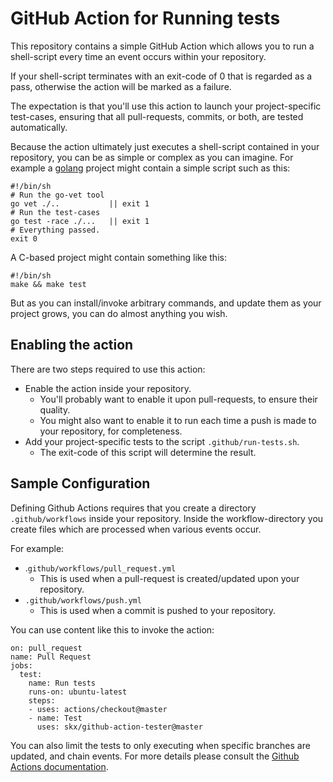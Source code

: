 # GitHub Action for Running tests

This repository contains a simple GitHub Action which allows you to run a shell-script every time an event occurs within your repository.

If your shell-script terminates with an exit-code of 0 that is regarded as a pass, otherwise the action will be marked as a failure.

The expectation is that you'll use this action to launch your project-specific test-cases, ensuring that all pull-requests, commits, or both, are tested automatically.

Because the action ultimately just executes a shell-script contained in your repository, you can be as simple or complex as you can imagine.  For example a [golang](https://golang.org/) project might contain a simple script such as this:

    #!/bin/sh
    # Run the go-vet tool
    go vet ./..           || exit 1
    # Run the test-cases
    go test -race ./...   || exit 1
    # Everything passed.
    exit 0

A C-based project might contain something like this:

    #!/bin/sh
    make && make test

But as you can install/invoke arbitrary commands, and update them as your project grows, you can do almost anything you wish.


## Enabling the action

There are two steps required to use this action:

* Enable the action inside your repository.
  * You'll probably want to enable it upon pull-requests, to ensure their quality.
  * You might also want to enable it to run each time a push is made to your repository, for completeness.
* Add your project-specific tests to the script `.github/run-tests.sh`.
  * The exit-code of this script will determine the result.


## Sample Configuration

Defining Github Actions requires that you create a directory `.github/workflows` inside your repository.  Inside the workflow-directory you create files which are processed when various events occur.

For example:

* .`github/workflows/pull_request.yml`
  * This is used when a pull-request is created/updated upon your repository.
* `.github/workflows/push.yml`
  * This is used when a commit is pushed to your repository.

You can use content like this to invoke the action:

```
on: pull_request
name: Pull Request
jobs:
  test:
    name: Run tests
    runs-on: ubuntu-latest
    steps:
    - uses: actions/checkout@master
    - name: Test
      uses: skx/github-action-tester@master
```

You can also limit the tests to only executing when specific branches are updated, and chain events.  For more details please consult the [Github Actions documentation](https://developer.github.com/actions/).
